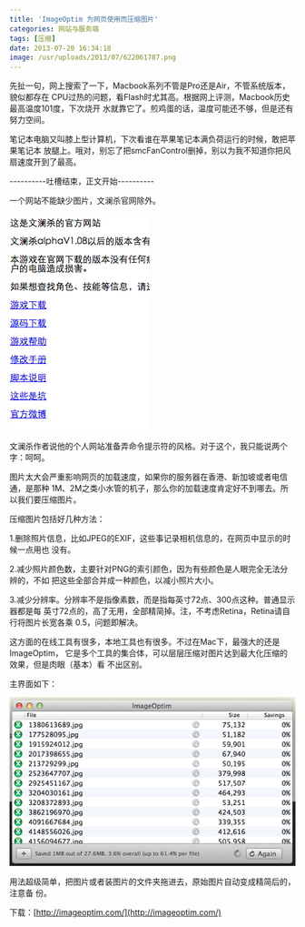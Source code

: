 ```yaml
---
title: 'ImageOptim 为网页使用而压缩图片'
categories: 网站与服务端
tags: [压缩]
date: 2013-07-20 16:34:18
image: /usr/uploads/2013/07/622061787.png
---
```


先扯一句，网上搜索了一下，Macbook系列不管是Pro还是Air，不管系统版本，貌似都存在
CPU过热的问题，看Flash时尤其高。根据网上评测，Macbook历史最高温度101度，下次烧开
水就靠它了。煎鸡蛋的话，温度可能还不够，但是还有努力空间。

笔记本电脑又叫膝上型计算机，下次看谁在苹果笔记本满负荷运行的时候，敢把苹果笔记本
放腿上。哦对，别忘了把smcFanControl删掉，别以为我不知道你把风扇速度开到了最高。

----------吐槽结束，正文开始----------

一个网站不能缺少图片，文澜杀官网除外。

![文澜杀官网截图](../../../../../../public/usr/uploads/2013/07/622061787.png)

文澜杀作者说他的个人网站准备弄命令提示符的风格。对于这个，我只能说两个字：呵呵。

图片太大会严重影响网页的加载速度，如果你的服务器在香港、新加坡或者电信通，是那种
1M、2M之类小水管的机子，那么你的加载速度肯定好不到哪去。所以我们要压缩图片。

压缩图片包括好几种方法：

1.删除照片信息，比如JPEG的EXIF，这些事记录相机信息的，在网页中显示的时候一点用也
没有。

2.减少照片颜色数，主要针对PNG的索引颜色，因为有些颜色是人眼完全无法分辨的，不如
把这些全部合并成一种颜色，以减小照片大小。

3.减少分辨率。分辨率不是指像素数，而是指每英寸72点、300点这种。普通显示器都是每
英寸72点的，高了无用，全部精简掉。注，不考虑Retina，Retina请自行将图片长宽各乘
0.5，问题即解决。

这方面的在线工具有很多，本地工具也有很多。不过在Mac下，最强大的还是ImageOptim，
它是多个工具的集合体，可以层层压缩对图片达到最大化压缩的效果，但是肉眼（基本）看
不出区别。

主界面如下：

![ImageOptim](../../../../../../public/usr/uploads/2013/07/2934219930.png)

用法超级简单，把图片或者装图片的文件夹拖进去，原始图片自动变成精简后的，注意备
份。

下载：[http://imageoptim.com/](http://imageoptim.com/)
